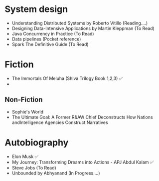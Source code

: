 # System design
- Understanding Distributed Systems by Roberto Vitillo (Reading....)
- Designing Data-Intensive Applications by Martin Kleppman (To Read)
- Java Concurrency in Practice (To Read)
- Data pipelines (Pocket reference)
- Spark The Definitive Guide (To Read)

# Fiction
- The Immortals Of Meluha (Shiva Trilogy Book 1,2,3) ✅
- 

## Non-Fiction
- Sophie's World
- The Ultimate Goal: A Former R&AW Chief Deconstructs How Nations andIntelligence Agencies Construct Narratives

# Autobiography
- Elon Musk ✅
- My Journey: Transforming Dreams into Actions - APJ Abdul Kalam  ✅
- Steve Jobs (To Read)
- Unbounded by Abhyanand (In Progress....)